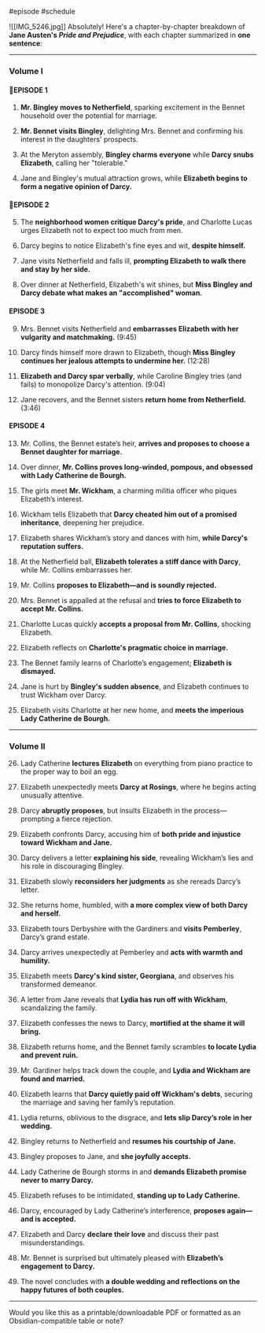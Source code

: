 #episode #schedule


![[IMG_5246.jpg]]
Absolutely! Here's a chapter-by-chapter breakdown of **Jane Austen's _Pride and Prejudice_**, with each chapter summarized in **one sentence**:

---

### **Volume I**
#### 🎤EPISODE 1
1. **Mr. Bingley moves to Netherfield**, sparking excitement in the Bennet household over the potential for marriage.
    
2. **Mr. Bennet visits Bingley**, delighting Mrs. Bennet and confirming his interest in the daughters' prospects.
    
3. At the Meryton assembly, **Bingley charms everyone** while **Darcy snubs Elizabeth**, calling her "tolerable."
    
4. Jane and Bingley's mutual attraction grows, while **Elizabeth begins to form a negative opinion of Darcy.**

#### 🎤EPISODE 2
5. The **neighborhood women critique Darcy's pride**, and Charlotte Lucas urges Elizabeth not to expect too much from men.
    
6. Darcy begins to notice Elizabeth's fine eyes and wit, **despite himself.**
    
7. Jane visits Netherfield and falls ill, **prompting Elizabeth to walk there and stay by her side.**
    
8. Over dinner at Netherfield, Elizabeth's wit shines, but **Miss Bingley and Darcy debate what makes an "accomplished" woman.**
#### EPISODE 3
9. Mrs. Bennet visits Netherfield and **embarrasses Elizabeth with her vulgarity and matchmaking.** (9:45)
    
10. Darcy finds himself more drawn to Elizabeth, though **Miss Bingley continues her jealous attempts to undermine her.** (12:28)
    
11. **Elizabeth and Darcy spar verbally**, while Caroline Bingley tries (and fails) to monopolize Darcy's attention. (9:04)
    
12. Jane recovers, and the Bennet sisters **return home from Netherfield.** (3:46)

#### EPISODE 4
13. Mr. Collins, the Bennet estate’s heir, **arrives and proposes to choose a Bennet daughter for marriage.**
    
14. Over dinner, **Mr. Collins proves long-winded, pompous, and obsessed with Lady Catherine de Bourgh.**
    
15. The girls meet **Mr. Wickham**, a charming militia officer who piques Elizabeth’s interest.
    
16. Wickham tells Elizabeth that **Darcy cheated him out of a promised inheritance**, deepening her prejudice.
    
17. Elizabeth shares Wickham’s story and dances with him, **while Darcy's reputation suffers.**
    
18. At the Netherfield ball, **Elizabeth tolerates a stiff dance with Darcy**, while Mr. Collins embarrasses her.
    
19. Mr. Collins **proposes to Elizabeth—and is soundly rejected.**
    
20. Mrs. Bennet is appalled at the refusal and **tries to force Elizabeth to accept Mr. Collins.**
    
21. Charlotte Lucas quickly **accepts a proposal from Mr. Collins**, shocking Elizabeth.
    
22. Elizabeth reflects on **Charlotte's pragmatic choice in marriage.**
    
23. The Bennet family learns of Charlotte’s engagement; **Elizabeth is dismayed.**
    
24. Jane is hurt by **Bingley's sudden absence**, and Elizabeth continues to trust Wickham over Darcy.
    
25. Elizabeth visits Charlotte at her new home, and **meets the imperious Lady Catherine de Bourgh.**
    

---

### **Volume II**

26. Lady Catherine **lectures Elizabeth** on everything from piano practice to the proper way to boil an egg.
    
27. Elizabeth unexpectedly meets **Darcy at Rosings**, where he begins acting unusually attentive.
    
28. Darcy **abruptly proposes**, but insults Elizabeth in the process—prompting a fierce rejection.
    
29. Elizabeth confronts Darcy, accusing him of **both pride and injustice toward Wickham and Jane.**
    
30. Darcy delivers a letter **explaining his side**, revealing Wickham’s lies and his role in discouraging Bingley.
    
31. Elizabeth slowly **reconsiders her judgments** as she rereads Darcy’s letter.
    
32. She returns home, humbled, with **a more complex view of both Darcy and herself.**
    
33. Elizabeth tours Derbyshire with the Gardiners and **visits Pemberley**, Darcy’s grand estate.
    
34. Darcy arrives unexpectedly at Pemberley and **acts with warmth and humility.**
    
35. Elizabeth meets **Darcy's kind sister, Georgiana**, and observes his transformed demeanor.
    
36. A letter from Jane reveals that **Lydia has run off with Wickham**, scandalizing the family.
    
37. Elizabeth confesses the news to Darcy, **mortified at the shame it will bring.**
    
38. Elizabeth returns home, and the Bennet family scrambles **to locate Lydia and prevent ruin.**
    
39. Mr. Gardiner helps track down the couple, and **Lydia and Wickham are found and married.**
    
40. Elizabeth learns that **Darcy quietly paid off Wickham's debts**, securing the marriage and saving her family’s reputation.
    
41. Lydia returns, oblivious to the disgrace, and **lets slip Darcy’s role in her wedding.**
    
42. Bingley returns to Netherfield and **resumes his courtship of Jane.**
    
43. Bingley proposes to Jane, and **she joyfully accepts.**
    
44. Lady Catherine de Bourgh storms in and **demands Elizabeth promise never to marry Darcy.**
    
45. Elizabeth refuses to be intimidated, **standing up to Lady Catherine.**
    
46. Darcy, encouraged by Lady Catherine’s interference, **proposes again—and is accepted.**
    
47. Elizabeth and Darcy **declare their love** and discuss their past misunderstandings.
    
48. Mr. Bennet is surprised but ultimately pleased with **Elizabeth’s engagement to Darcy.**
    
49. The novel concludes with **a double wedding and reflections on the happy futures of both couples.**
    

---

Would you like this as a printable/downloadable PDF or formatted as an Obsidian-compatible table or note?